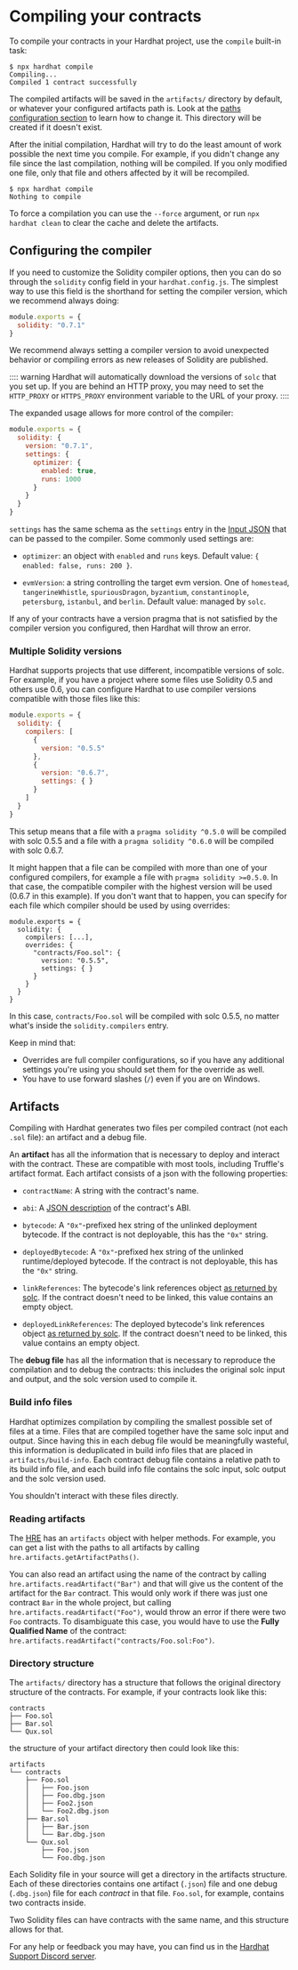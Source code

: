 # Compiling your contracts

To compile your contracts in your Hardhat project, use the `compile` built-in task:
```
$ npx hardhat compile
Compiling...
Compiled 1 contract successfully
```

The compiled artifacts will be saved in the `artifacts/` directory by default, or whatever your configured artifacts path is. Look at the [paths configuration section](../config/README.md#path-configuration) to learn how to change it. This directory will be created if it doesn't exist.

After the initial compilation, Hardhat will try to do the least amount of work possible the next time you compile. For example, if you didn't change any file since the last compilation, nothing will be compiled. If you only modified one file, only that file and others affected by it will be recompiled.

```
$ npx hardhat compile
Nothing to compile
```

To force a compilation you can use the `--force` argument, or run `npx hardhat clean` to clear the cache and delete the artifacts.

## Configuring the compiler

If you need to customize the Solidity compiler options, then you can do so through the `solidity` config field in your `hardhat.config.js`. The simplest way to use this field is the shorthand for setting the compiler version, which we recommend always doing:

```js
module.exports = {
  solidity: "0.7.1"
}
```

We recommend always setting a compiler version to avoid unexpected behavior or compiling errors as new releases of Solidity are published.

:::: warning
Hardhat will automatically download the versions of `solc` that you set up. If you are behind an HTTP proxy, you may need to set the `HTTP_PROXY` or `HTTPS_PROXY` environment variable to the URL of your proxy.
::::

The expanded usage allows for more control of the compiler:

```js
module.exports = {
  solidity: {
    version: "0.7.1",
    settings: {
      optimizer: {
        enabled: true,
        runs: 1000
      }
    }
  }
}
```

`settings` has the same schema as the `settings` entry in the [Input JSON](https://solidity.readthedocs.io/en/v0.7.2/using-the-compiler.html#input-description) that can be passed to the compiler. Some commonly used settings are:

- `optimizer`: an object with `enabled` and `runs` keys. Default value: `{ enabled: false, runs: 200 }`.

- `evmVersion`: a string controlling the target evm version. One of `homestead`, `tangerineWhistle`, `spuriousDragon`, `byzantium`, `constantinople`, `petersburg`, `istanbul`, and `berlin`. Default value: managed by `solc`. 

If any of your contracts have a version pragma that is not satisfied by the compiler version you configured, then Hardhat will throw an error.

### Multiple Solidity versions

Hardhat supports projects that use different, incompatible versions of solc. For example, if you have a project where some files use Solidity 0.5 and others use 0.6, you can configure Hardhat to use compiler versions compatible with those files like this:

```js
module.exports = {
  solidity: {
    compilers: [
      {
        version: "0.5.5"
      },
      {
        version: "0.6.7",
        settings: { } 
      }
    ]
  }
}
```

This setup means that a file with a `pragma solidity ^0.5.0` will be compiled with solc 0.5.5 and a file with a `pragma solidity ^0.6.0` will be compiled with solc 0.6.7.

It might happen that a file can be compiled with more than one of your configured compilers, for example a file with `pragma solidity >=0.5.0`. In that case, the compatible compiler with the highest version will be used (0.6.7 in this example). If you don't want that to happen, you can specify for each file which compiler should be used by using overrides:

```js{4-7}
module.exports = {
  solidity: {
    compilers: [...],
    overrides: {
      "contracts/Foo.sol": {
        version: "0.5.5",
        settings: { }
      }
    }
  }
}
```

In this case, `contracts/Foo.sol` will be compiled with solc 0.5.5, no matter what's inside the `solidity.compilers` entry. 

Keep in mind that:
- Overrides are full compiler configurations, so if you have any additional settings you're using you should set them for the override as well.
- You have to use forward slashes (`/`) even if you are on Windows.

## Artifacts
 
Compiling with Hardhat generates two files per compiled contract (not each `.sol` file): an artifact and a debug file. 

An **artifact** has all the information that is necessary to deploy and interact with the contract. These are compatible with most tools, including Truffle's artifact format. Each artifact consists of a json with the following properties:

- `contractName`: A string with the contract's name.

- `abi`: A [JSON description](https://solidity.readthedocs.io/en/latest/abi-spec.html#abi-json) of the contract's ABI.

- `bytecode`: A `"0x"`-prefixed hex string of the unlinked deployment bytecode. If the contract is not deployable, this has the `"0x"` string.

- `deployedBytecode`: A `"0x"`-prefixed hex string of the unlinked runtime/deployed bytecode. If the contract is not deployable, this has the `"0x"` string.

- `linkReferences`: The bytecode's link references object [as returned by solc](https://solidity.readthedocs.io/en/latest/using-the-compiler.html). If the contract doesn't need to be linked, this value contains an empty object.

- `deployedLinkReferences`: The deployed bytecode's link references object [as returned by solc](https://solidity.readthedocs.io/en/latest/using-the-compiler.html). If the contract doesn't need to be linked, this value contains an empty object.


The **debug file** has all the information that is necessary to reproduce the compilation and to debug the contracts: this includes the original solc input and output, and the solc version used to compile it.

### Build info files
Hardhat optimizes compilation by compiling the smallest possible set of files at a time. Files that are compiled together have the same solc input and output. Since having this in each debug file would be meaningfully wasteful, this information is deduplicated in build info files that are placed in `artifacts/build-info`. Each contract debug file contains a relative path to its build info file, and each build info file contains the solc input, solc output and the solc version used.

You shouldn't interact with these files directly. 

### Reading artifacts

The [HRE] has an `artifacts` object with helper methods. For example, you can get a list with the paths to all artifacts by calling `hre.artifacts.getArtifactPaths()`.

You can also read an artifact using the name of the contract by calling `hre.artifacts.readArtifact("Bar")` and that will give us the content of the artifact for the `Bar` contract. This would only work if there was just one contract `Bar` in the whole project, but calling `hre.artifacts.readArtifact("Foo")`, would throw an error if there were two `Foo` contracts. To disambiguate this case, you would have to use the **Fully Qualified Name** of the contract: `hre.artifacts.readArtifact("contracts/Foo.sol:Foo")`.

### Directory structure
The `artifacts/` directory has a structure that follows the original directory structure of the contracts. For example, if your contracts look like this:

```
contracts
├── Foo.sol
├── Bar.sol
└── Qux.sol
```

the structure of your artifact directory then could look like this:

```
artifacts
└── contracts
    ├── Foo.sol
    │   ├── Foo.json
    │   ├── Foo.dbg.json
    │   ├── Foo2.json
    │   └── Foo2.dbg.json
    ├── Bar.sol
    │   ├── Bar.json
    │   └── Bar.dbg.json
    └── Qux.sol
        ├── Foo.json
        └── Foo.dbg.json
```

Each Solidity file in your source will get a directory in the artifacts structure. Each of these directories contains one artifact (`.json`) file and one debug (`.dbg.json`) file for each _contract_ in that file. `Foo.sol`, for example, contains two contracts inside.

Two Solidity files can have contracts with the same name, and this structure allows for that.

For any help or feedback you may have, you can find us in the [Hardhat Support Discord server](https://hardhat.org/discord).

[HRE]: ../advanced/hardhat-runtime-environment.md
